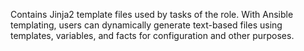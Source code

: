 Contains Jinja2 template files used by tasks of the role. With Ansible templating, users can dynamically 
generate text-based files using templates, variables, and facts for configuration and other purposes. 